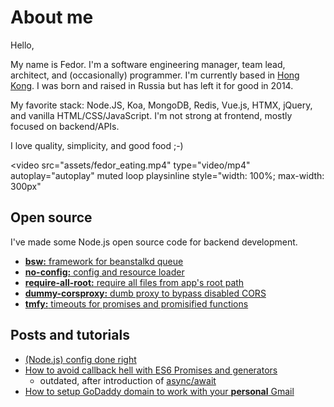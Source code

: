 # About me

Hello,

My name is Fedor. I'm a software engineering manager, team lead, architect, and (occasionally) programmer. I'm currently based in [Hong Kong](https://en.wikipedia.org/wiki/Hong_Kong). I was born and raised in Russia but has left it for good in 2014.

My favorite stack: Node.JS, Koa, MongoDB, Redis, Vue.js, HTMX, jQuery, and vanilla HTML/CSS/JavaScript. I'm not strong at frontend, mostly focused on backend/APIs.

I love quality, simplicity, and good food ;-)

<video
	src="assets/fedor_eating.mp4"
	type="video/mp4"
	autoplay="autoplay" muted loop playsinline
	style="width: 100%; max-width: 300px"
></video>

## Open source

I've made some Node.js open source code for backend development.

- [**bsw:** framework for beanstalkd queue](https://github.com/AfterShip/bsw)  
- [**no-config:** config and resource loader](https://github.com/fedor/node-no-config)  
- [**require-all-root:** require all files from app's root path](https://github.com/fedor/node-require-all-root)  
- [**dummy-corsproxy:** dumb proxy to bypass disabled CORS](https://github.com/fedor/dummy-corsproxy)  
- [**tmfy:** timeouts for promises and promisified functions](https://github.com/AfterShip/node-tmfy)  

## Posts and tutorials

- [(Node.js) config done right](https://medium.com/@fedorHK/no-config-b3f1171eecd5#.rejr8a7yo)  
- [How to avoid callback hell with ES6 Promises and generators](https://github.com/fedor/co_demo)
  - outdated, after introduction of [async/await](https://medium.com/javascript-in-plain-english/async-await-javascript-5038668ec6eb)  
- [How to setup GoDaddy domain to work with your **personal** Gmail](https://medium.com/@fedorHK/how-to-setup-godaddy-domain-to-work-with-your-personal-gmail-2510bbd383fd)
